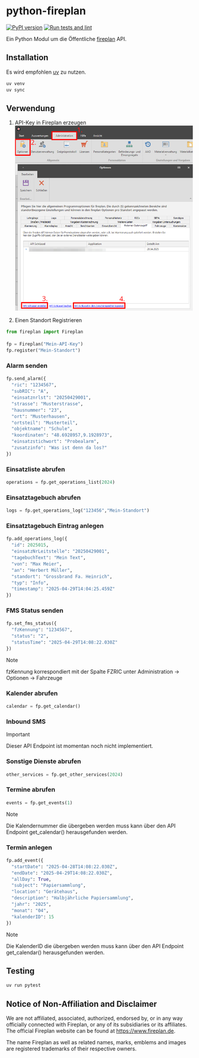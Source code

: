 # python-fireplan

[![PyPI version](https://img.shields.io/pypi/v/python-fireplan)](https://pypi.org/project/python-fireplan)
[![Run tests and lint](https://github.com/Bouni/python-fireplan/actions/workflows/test-and-lint.yaml/badge.svg)](https://github.com/Bouni/python-fireplan/actions/workflows/test-and-lint.yaml)

Ein Python Modul um die Öffentliche [fireplan](https://data.fireplan.de/swagger/index.html) API.

## Installation

Es wird empfohlen [uv](https://docs.astral.sh/uv/) zu nutzen.

```sh
uv venv
uv sync
```

## Verwendung

1. API-Key in Fireplan erzeugen
![Create Api Key](img/API-Key.png)

2. Einen Standort Registrieren

```python
from fireplan import Fireplan

fp = Fireplan("Mein-API-Key")
fp.register("Mein-Standort")
```

### Alarm senden

```python
fp.send_alarm({
  "ric": "1234567",
  "subRIC": "A",
  "einsatznrlst": "20250429001",
  "strasse": "Musterstrasse",
  "hausnummer": "23",
  "ort": "Musterhausen",
  "ortsteil": "Musterteil",
  "objektname": "Schule",
  "koordinaten": "48.6928957,9.1928973",
  "einsatzstichwort": "Probealarm",
  "zusatzinfo": "Was ist denn da los?"
})
```

### Einsatzliste abrufen

```python
operations = fp.get_operations_list(2024)
```

### Einsatztagebuch abrufen

```python
logs = fp.get_operations_log("123456","Mein-Standort")
```

### Einsatztagebuch Eintrag anlegen

```python
fp.add_operations_log({
  "id": 2025015,
  "einsatzNrLeitstelle": "20250429001",
  "tagebuchText": "Mein Text",
  "von": "Max Meier",
  "an": "Herbert Müller",
  "standort": "Grossbrand Fa. Heinrich",
  "typ": "Info",
  "timestamp": "2025-04-29T14:04:25.459Z"
})
```

### FMS Status senden

```python
fp.set_fms_status({
  "fzKennung": "1234567",
  "status": "2",
  "statusTime": "2025-04-29T14:08:22.030Z"
})
```

> [!NOTE]  
> fzKennung korrespondiert mit der Spalte FZRIC unter Administration -> Optionen -> Fahrzeuge

### Kalender abrufen

```python
calendar = fp.get_calendar()
```

### Inbound SMS

> [!IMPORTANT]  
> Dieser API Endpoint ist momentan noch nicht implementiert. 

### Sonstige Dienste abrufen

```python
other_services = fp.get_other_services(2024)
```

### Termine abrufen

```python
events = fp.get_events(1)
```

> [!NOTE]  
> Die Kalendernummer die übergeben werden muss kann über den API Endpoint get_calendar() herausgefunden werden.

### Termin anlegen

```python
fp.add_event({
  "startDate": "2025-04-28T14:08:22.030Z",
  "endDate": "2025-04-29T14:08:22.030Z",
  "allDay": True,
  "subject": "Papiersammlung",
  "location": "Gerätehaus",
  "description": "Halbjährliche Papiersammlung",
  "jahr": "2025",
  "monat": "04",
  "kalenderID": 15
})
```

> [!NOTE]  
> Die KalenderID die übergeben werden muss kann über den API Endpoint get_calendar() herausgefunden werden.

## Testing

```sh
uv run pytest
```

## Notice of Non-Affiliation and Disclaimer

We are not affiliated, associated, authorized, endorsed by, or in any way officially connected with Fireplan, or any of its subsidiaries or its affiliates. The official Fireplan website can be found at https://www.fireplan.de.

The name Fireplan as well as related names, marks, emblems and images are registered trademarks of their respective owners.

